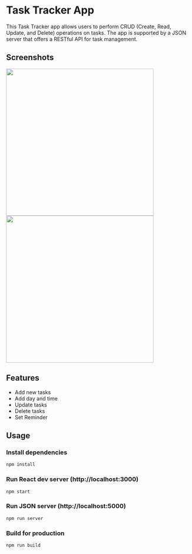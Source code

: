 # Task Tracker App
This Task Tracker app allows users to perform CRUD (Create, Read, Update, and Delete) operations on tasks. The app is supported by a JSON server that offers a RESTful API for task management.

## Screenshots

<div>
  <img src="https://github.com/Lalitkumar4/task-tracker-react/assets/64465383/0d210000-e468-409d-a458-5bd1531f174d" width="400" height="400"/>
  <img src="https://github.com/Lalitkumar4/task-tracker-react/assets/64465383/f2f049a3-6655-44ea-bdb9-15cd7484e76b" width="400" height="400"/>
</div>

## Features

- Add new tasks
- Add day and time
- Update tasks
- Delete tasks
- Set Reminder

## Usage
### Install dependencies
```
npm install
```
### Run React dev server (http://localhost:3000)
```
npm start
```
### Run JSON server (http://localhost:5000)
```
npm run server
```
### Build for production
```
npm run build
```
